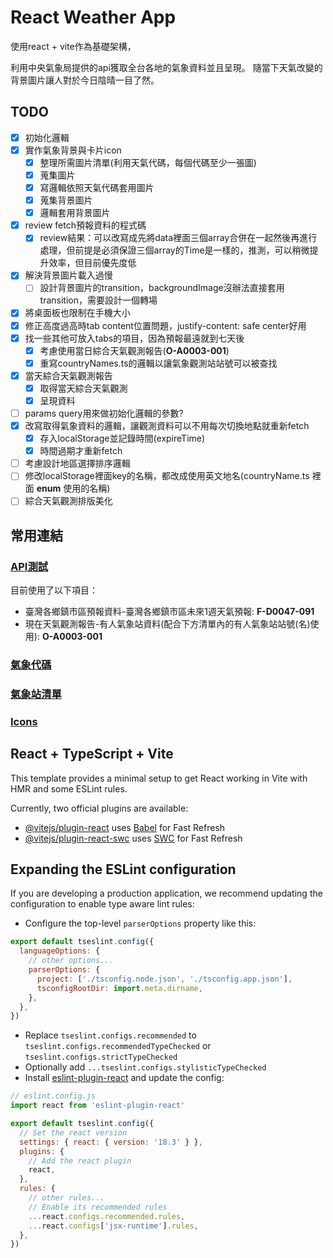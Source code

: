 # React Weather App

使用react + vite作為基礎架構，

利用中央氣象局提供的api獲取全台各地的氣象資料並且呈現。
隨當下天氣改變的背景圖片讓人對於今日陰晴一目了然。

## TODO
- [x] 初始化邏輯
- [x] 實作氣象背景與卡片icon
  - [x] 整理所需圖片清單(利用天氣代碼，每個代碼至少一張圖)
  - [x] 蒐集圖片
  - [x] 寫邏輯依照天氣代碼套用圖片
  - [x] 蒐集背景圖片
  - [x] 邏輯套用背景圖片
- [x] review fetch預報資料的程式碼
  - [x] review結果：可以改寫成先將data裡面三個array合併在一起然後再進行處理，但前提是必須保證三個array的Time是一樣的，推測，可以稍微提升效率，但目前優先度低
- [x] 解決背景圖片載入過慢
  - [ ] 設計背景圖片的transition，backgroundImage沒辦法直接套用transition，需要設計一個轉場
- [x] 將桌面板也限制在手機大小
- [x] 修正高度過高時tab content位置問題，justify-content: safe center好用
- [x] 找一些其他可放入tabs的項目，因為預報最遠就到七天後
  - [x] 考慮使用當日綜合天氣觀測報告(**O-A0003-001**)
  - [x] 重寫countryNames.ts的邏輯以讓氣象觀測站站號可以被查找
- [x] 當天綜合天氣觀測報告
  - [x] 取得當天綜合天氣觀測
  - [x] 呈現資料
- [ ] params query用來做初始化邏輯的參數?
- [x] 改寫取得氣象資料的邏輯，讓觀測資料可以不用每次切換地點就重新fetch
  - [x] 存入localStorage並記錄時間(expireTime)
  - [x] 時間過期才重新fetch
- [ ] 考慮設計地區選擇排序邏輯
- [ ] 修改localStorage裡面key的名稱，都改成使用英文地名(countryName.ts 裡面 **enum** 使用的名稱)
- [ ] 綜合天氣觀測排版美化

## 常用連結
### [API測試](https://opendata.cwa.gov.tw/dist/opendata-swagger.html)
目前使用了以下項目：
- 臺灣各鄉鎮市區預報資料-臺灣各鄉鎮市區未來1週天氣預報: **F-D0047-091**
- 現在天氣觀測報告-有人氣象站資料(配合下方清單內的有人氣象站站號(名)使用): **O-A0003-001**
### [氣象代碼](https://www.cwa.gov.tw/V8/assets/pdf/Weather_Icon.pdf)
### [氣象站清單](https://e-service.cwa.gov.tw/wdps/obs/state.htm#description)
### [Icons](https://fonts.google.com/icons?icon.query=weather&icon.size=24&icon.color=%23e8eaed)

## React + TypeScript + Vite

This template provides a minimal setup to get React working in Vite with HMR and some ESLint rules.

Currently, two official plugins are available:

- [@vitejs/plugin-react](https://github.com/vitejs/vite-plugin-react/blob/main/packages/plugin-react/README.md) uses [Babel](https://babeljs.io/) for Fast Refresh
- [@vitejs/plugin-react-swc](https://github.com/vitejs/vite-plugin-react-swc) uses [SWC](https://swc.rs/) for Fast Refresh

## Expanding the ESLint configuration

If you are developing a production application, we recommend updating the configuration to enable type aware lint rules:

- Configure the top-level `parserOptions` property like this:

```js
export default tseslint.config({
  languageOptions: {
    // other options...
    parserOptions: {
      project: ['./tsconfig.node.json', './tsconfig.app.json'],
      tsconfigRootDir: import.meta.dirname,
    },
  },
})
```

- Replace `tseslint.configs.recommended` to `tseslint.configs.recommendedTypeChecked` or `tseslint.configs.strictTypeChecked`
- Optionally add `...tseslint.configs.stylisticTypeChecked`
- Install [eslint-plugin-react](https://github.com/jsx-eslint/eslint-plugin-react) and update the config:

```js
// eslint.config.js
import react from 'eslint-plugin-react'

export default tseslint.config({
  // Set the react version
  settings: { react: { version: '18.3' } },
  plugins: {
    // Add the react plugin
    react,
  },
  rules: {
    // other rules...
    // Enable its recommended rules
    ...react.configs.recommended.rules,
    ...react.configs['jsx-runtime'].rules,
  },
})
```
